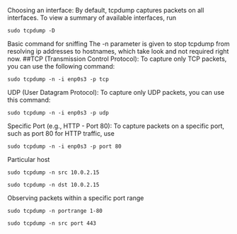 
Choosing an interface: 
By default, tcpdump captures packets on all interfaces. To view a summary of available interfaces, run 
```
sudo tcpdump -D
```
Basic command for sniffing
The -n parameter is given to stop tcpdump from resolving ip addresses to hostnames, which take look and not required right now.
##TCP (Transmission Control Protocol):
To capture only TCP packets, you can use the following command:
```
sudo tcpdump -n -i enp0s3 -p tcp
```
UDP (User Datagram Protocol):
To capture only UDP packets, you can use this command:
```
sudo tcpdump -n -i enp0s3 -p udp
```
Specific Port (e.g., HTTP - Port 80):
To capture packets on a specific port, such as port 80 for HTTP traffic, use
```
sudo tcpdump -n -i enp0s3 -p port 80
```
Particular host 
```
sudo tcpdump -n src 10.0.2.15
```
```
sudo tcpdump -n dst 10.0.2.15
```
Observing packets within a specific port range
```
sudo tcpdump -n portrange 1-80
```
```
sudo tcpdump -n src port 443
```

